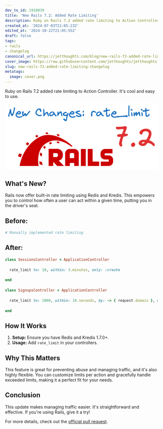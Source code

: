 ```yaml
---
dev_to_id: 1910839
title: 'New Rails 7.2: Added Rate Limiting'
description: Ruby on Rails 7.2 added rate limiting to Action Controller. It's cool and easy to use.            ...
created_at: '2024-07-03T21:05:23Z'
edited_at: '2024-10-22T21:05:55Z'
draft: false
tags:
- rails
- changelog
canonical_url: https://jetthoughts.com/blog/new-rails-72-added-rate-limiting-changelog/
cover_image: https://raw.githubusercontent.com/jetthoughts/jetthoughts.github.io/master/content/blog/new-rails-72-added-rate-limiting-changelog/cover.png
slug: new-rails-72-added-rate-limiting-changelog
metatags:
  image: cover.png
---
```

Ruby on Rails 7.2 added rate limiting to Action Controller. It's cool and easy to use.

![rate_limit in Rails 7.2](file_0.png)


What's New?
-----------

Rails now offer built-in rate limiting using Redis and Kredis. This empowers you to control how often a user can act within a given time, putting you in the driver's seat.


Before:
-------

```ruby
# Manually implemented rate limiting
```

After:
------

```ruby
class SessionsController < ApplicationController

  rate_limit to: 10, within: 3.minutes, only: :create

end

class SignupsController < ApplicationController

  rate_limit to: 1000, within: 10.seconds, by: -> { request.domain }, with: -> { redirect_to busy_controller_url, alert: "Too many signups!" }, only: :new

end
```

How It Works
------------

1.  **Setup:** Ensure you have Redis and Kredis 1.7.0+.
2.  **Usage:** Add `rate_limit` in your controllers.

Why This Matters
----------------

This feature is great for preventing abuse and managing traffic, and it's also highly flexible. You can customize limits per action and gracefully handle exceeded limits, making it a perfect fit for your needs.

Conclusion
----------

This update makes managing traffic easier. It's straightforward and effective. If you're using Rails, give it a try!

For more details, check out the [official pull request](https://github.com/rails/rails/pull/50490).